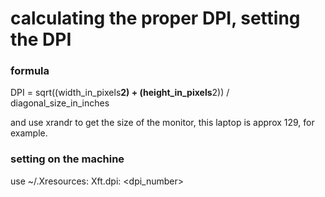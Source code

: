 # calculating the proper DPI, setting the DPI

### formula
DPI = sqrt((width_in_pixels**2) + (height_in_pixels**2)) / diagonal_size_in_inches

and use xrandr to get the size of the monitor, this laptop is approx 129, for example.

### setting on the machine

use ~/.Xresources:
Xft.dpi: <dpi_number>
